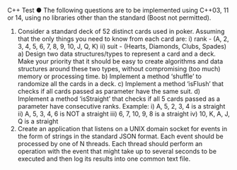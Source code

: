 C++ Test
● The following questions are to be implemented using C++03, 11 or 14, using no libraries other
than the standard (Boost not permitted).
1. Consider a standard deck of 52 distinct cards used in poker. Assuming that the only
things you need to know from each card are:
i) rank - (A, 2, 3, 4, 5, 6, 7, 8, 9, 10, J, Q, K)
ii) suit - (Hearts, Diamonds, Clubs, Spades)
a) Design two data structures/types to represent a card and a deck. Make your priority that
it should be easy to create algorithms and data structures around these two types,
without compromising (too much) memory or processing time.
b) Implement a method ‘shuffle’ to randomize all the cards in a deck.
c) Implement a method ‘isFlush’ that checks if all cards passed as parameter have the
same suit.
d) Implement a method ‘isStraight’ that checks if all 5 cards passed as a parameter have
consecutive ranks. Example:
i) A, 5, 2, 3, 4 is a straight
ii) A, 5, 3, 4, 6 is NOT a straight
iii) 6, 7, 10, 9, 8 is a straight
iv) 10, K, A, J, Q is a straight
2. Create an application that listens on a UNIX domain socket for events in the form of
strings in the standard JSON format. Each event should be processed by one of N
threads. Each thread should perform an operation with the event that might take up to
several seconds to be executed and then log its results into one common text file.